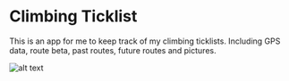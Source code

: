 # Climbing Ticklist

This is an app for me to keep track of my climbing ticklists. Including GPS data, route beta, past routes, future routes and pictures.

![alt text](https://c1.staticflickr.com/1/648/23110891403_1e53ddbdef_z.jpg "Pilsner Pillar")
